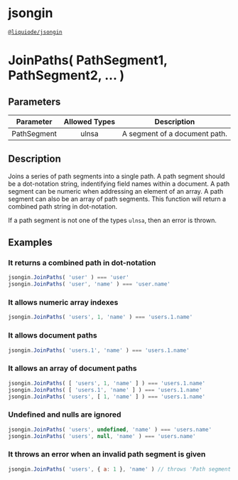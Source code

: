 # jsongin
[`@liquiode/jsongin`](https://github.com/liquicode/jsongin)


# JoinPaths( PathSegment1, PathSegment2, ... )


## Parameters

| **Parameter** | **Allowed Types** | **Description**                          |
|---------------|:-----------------:|------------------------------------------|
| PathSegment   |       ulnsa       | A segment of a document path.            |


## Description

Joins a series of path segments into a single path.
A path segment should be a dot-notation string, indentifying field names within a document.
A path segment can be numeric when addressing an element of an array.
A path segment can also be an array of path segments.
This function will return a combined path string in dot-notation.

If a path segment is not one of the types `ulnsa`, then an error is thrown.


## Examples


### It returns a combined path in dot-notation
```js
jsongin.JoinPaths( 'user' ) === 'user'
jsongin.JoinPaths( 'user', 'name' ) === 'user.name'
```

### It allows numeric array indexes
```js
jsongin.JoinPaths( 'users', 1, 'name' ) === 'users.1.name'
```

### It allows document paths
```js
jsongin.JoinPaths( 'users.1', 'name' ) === 'users.1.name'
```

### It allows an array of document paths
```js
jsongin.JoinPaths( [ 'users', 1, 'name' ] ) === 'users.1.name'
jsongin.JoinPaths( [ 'users.1', 'name' ] ) === 'users.1.name'
jsongin.JoinPaths( 'users', [ 1, 'name' ] ) === 'users.1.name'
```

### Undefined and nulls are ignored
```js
jsongin.JoinPaths( 'users', undefined, 'name' ) === 'users.name'
jsongin.JoinPaths( 'users', null, 'name' ) === 'users.name'
```

### It throws an error when an invalid path segment is given
```js
jsongin.JoinPaths( 'users', { a: 1 }, 'name' ) // throws 'Path segment is invalid ...'
```

